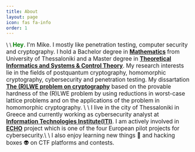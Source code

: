 ```yaml
---
title: About
layout: page
icon: fas fa-info
order: 1
---
```

\\
\\
<span style="font-size:1.1em">
<span style="color:green">**Hey**</span>. I'm Mike. I mostly like penetration testing, computer security and cryptography. I hold a Bachelor degree in [**Mathematics**](https://math.auth.gr/en/) from University of Thessaloniki and a Master degree in [**Theoretical Informatics and Systems & Control Theory**](https://math.auth.gr/en/). 
My research interests lie in the fields of postquantum cryptography, homomorphic cryptography, cybersecurity and penetration testing. My dissartation [**The (R)LWE problem on cryptography**](http://ikee.lib.auth.gr/record/300429?ln=en) based on the provable hardness of the (R)LWE problem by using reductions in worst-case lattice problems and on the applications of the problem in homomorphic cryptography. \\
\\
I live in the city of Thessaloniki in Greece and currently working as cybersecurity analyst at [**Information Technologies Institute(ITI)**](https://www.iti.gr/iti/index.html). I am actively involved in [**ECHO**](https://echonetwork.eu/) project which is one of the four European pilot projects for cybersecurity.\\
\\
I also enjoy learning new things 📖 and hacking boxes 👽 on CTF platforms and contests.
</span>

